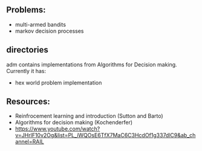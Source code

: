 ## Problems:

- multi-armed bandits
- markov decision processes

## directories

adm contains implementations from Algorithms for Decision making. Currently it has:

- hex world problem implementation

## Resources:

- Reinfrocement learning and introduction (Sutton and Barto)
- Algorithms for decision making (Kochenderfer)
- https://www.youtube.com/watch?v=JHrlF10v2Og&list=PL_iWQOsE6TfX7MaC6C3HcdOf1g337dlC9&ab_channel=RAIL
